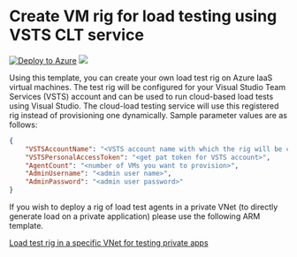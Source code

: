 # Create VM rig for load testing using VSTS CLT service

[![Deploy to Azure](http://azuredeploy.net/deploybutton.png)](https://portal.azure.com/#create/Microsoft.Template/uri/https%3a%2f%2fraw.githubusercontent.com%2fdpksinghal%2farmtemplates%2fmaster%2f101-vsts-cloudloadtest-rig%2fazuredeploy.json)
<a href="http://armviz.io/#/?load=https://portal.azure.com/#create/Microsoft.Template/uri/https%3a%2f%2fraw.githubusercontent.com%2fdpksinghal%2farmtemplates%2fmaster%2f101-vsts-cloudloadtest-rig%2fazuredeploy.json" target="_blank">
    <img src="http://armviz.io/visualizebutton.png"/>
</a>

Using this template, you can create your own load test rig on Azure IaaS virtual machines. The test rig will be configured for your Visual Studio Team Services (VSTS) account and can be used to run cloud-based load tests using Visual Studio. The cloud-load testing service will use this registered rig instead of provisioning one dynamically. Sample parameter values are as follows:

```json
{
    "VSTSAccountName": "<VSTS account name with which the rig will be configured>",
    "VSTSPersonalAccessToken": "<get pat token for VSTS account>",
    "AgentCount": "<number of VMs you want to provision>",
    "AdminUsername": "<admin user name>",
    "AdminPassword": "<admin user password>" 
}
```

If you wish to deploy a rig of load test agents in a private VNet (to directly generate load on a private application) please use the following ARM template.

<a href="https://github.com/dpksinghal/armtemplates/tree/master/201-vsts-cloudloadtest-rig-existing-vnet"> Load test rig in a specific VNet for testing private apps </a>
